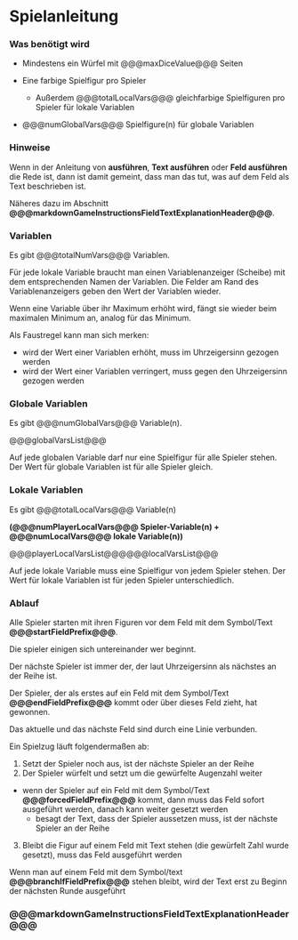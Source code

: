 # Spielanleitung


### Was benötigt wird

- Mindestens ein Würfel mit @@@maxDiceValue@@@ Seiten
- Eine farbige Spielfigur pro Spieler
  - Außerdem @@@totalLocalVars@@@ gleichfarbige Spielfiguren pro Spieler für lokale Variablen

- @@@numGlobalVars@@@ Spielfigure(n) für globale Variablen


### Hinweise

Wenn in der Anleitung von **ausführen**, **Text ausführen** oder **Feld ausführen** die Rede ist, dann ist damit gemeint, dass man das tut, was auf dem Feld als Text beschrieben ist.

Näheres dazu im Abschnitt **@@@markdownGameInstructionsFieldTextExplanationHeader@@@**.


### Variablen

Es gibt @@@totalNumVars@@@ Variablen.

Für jede lokale Variable braucht man einen Variablenanzeiger (Scheibe) mit dem entsprechenden Namen der Variablen. Die Felder am Rand des Variablenanzeigers geben den Wert der Variablen wieder.

Wenn eine Variable über ihr Maximum erhöht wird, fängt sie wieder beim maximalen Minimum an, analog für das Minimum.

Als Faustregel kann man sich merken:

- wird der Wert einer Variablen erhöht, muss im Uhrzeigersinn gezogen werden
- wird der Wert einer Variablen verringert, muss gegen den Uhrzeigersinn gezogen werden 


### Globale Variablen

Es gibt @@@numGlobalVars@@@ Variable(n).

@@@globalVarsList@@@

Auf jede globalen Variable darf nur eine Spielfigur für alle Spieler stehen.
Der Wert für globale Variablen ist für alle Spieler gleich.



### Lokale Variablen

Es gibt @@@totalLocalVars@@@ Variable(n) 

**(@@@numPlayerLocalVars@@@ Spieler-Variable(n) + @@@numLocalVars@@@ lokale Variable(n))**

@@@playerLocalVarsList@@@@@@localVarsList@@@

Auf jede lokale Variable muss eine Spielfigur von jedem Spieler stehen.
Der Wert für lokale Variablen ist für jeden Spieler unterschiedlich.


### Ablauf

Alle Spieler starten mit ihren Figuren vor dem Feld mit dem Symbol/Text **@@@startFieldPrefix@@@**.

Die spieler einigen sich untereinander wer beginnt.

Der nächste Spieler ist immer der, der laut Uhrzeigersinn als nächstes an der Reihe ist.

Der Spieler, der als erstes auf ein Feld mit dem Symbol/Text **@@@endFieldPrefix@@@** kommt oder über dieses Feld zieht, hat gewonnen.


Das aktuelle und das nächste Feld sind durch eine Linie verbunden.


Ein Spielzug läuft folgendermaßen ab:

1. Setzt der Spieler noch aus, ist der nächste Spieler an der Reihe
2. Der Spieler würfelt und setzt um die gewürfelte Augenzahl weiter
  - wenn der Spieler auf ein Feld mit dem Symbol/Text **@@@forcedFieldPrefix@@@** kommt, dann muss das Feld sofort ausgeführt werden, danach kann weiter gesetzt werden
    - besagt der Text, dass der Spieler aussetzen muss, ist der nächste Spieler an der Reihe
3. Bleibt die Figur auf einem Feld mit Text stehen (die gewürfelt Zahl wurde gesetzt), muss das Feld ausgeführt werden


Wenn man auf einem Feld mit dem Symbol/text **@@@branchIfFieldPrefix@@@** stehen bleibt, wird der Text erst zu Beginn der nächsten Runde ausgeführt


### @@@markdownGameInstructionsFieldTextExplanationHeader@@@

